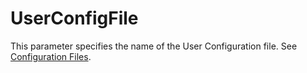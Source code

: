 <h1 class="heading"><span class="name">UserConfigFile</span></h1>

This parameter specifies the name of the User Configuration file. See [Configuration Files](../configuration-files.md).
